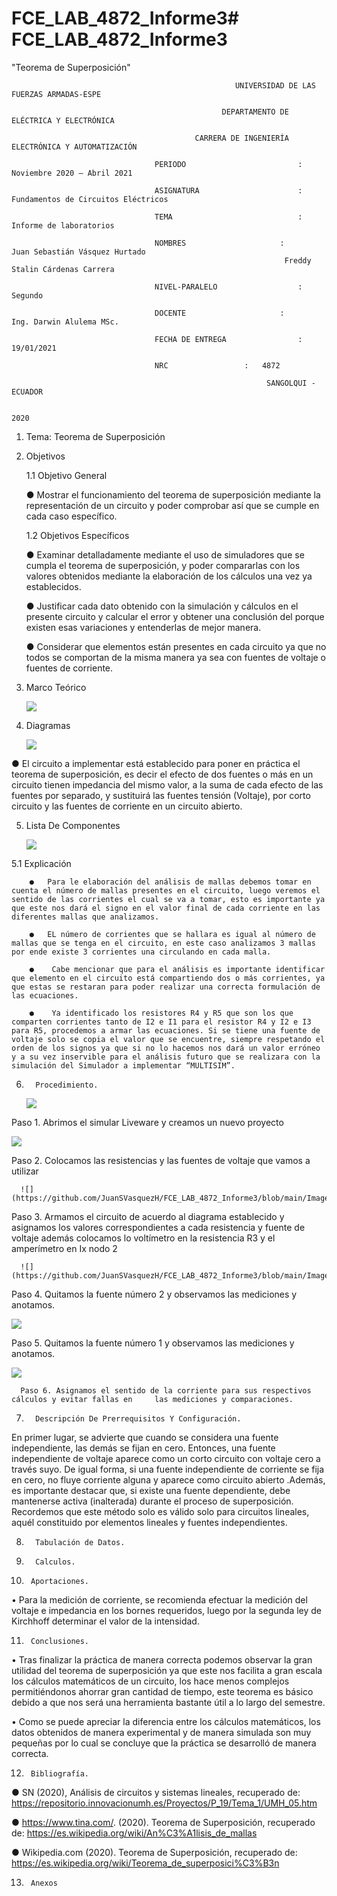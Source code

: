 # FCE_LAB_4872_Informe3# FCE_LAB_4872_Informe3
"Teorema de Superposición" 

                                                      UNIVERSIDAD DE LAS FUERZAS ARMADAS-ESPE

                                                   DEPARTAMENTO DE ELÉCTRICA Y ELECTRÓNICA

                                             CARRERA DE INGENIERÍA ELECTRÓNICA Y AUTOMATIZACIÓN

                                    PERIODO        	                :       Noviembre 2020 – Abril 2021

                                    ASIGNATURA     	                :       Fundamentos de Circuitos Eléctricos 

                                    TEMA	                        : 	Informe de laboratorios
 
                                    NOMBRES       	          	:        Juan Sebastián Vásquez Hurtado 
				                                                 Freddy Stalin Cárdenas Carrera 

                                    NIVEL-PARALELO                  :       Segundo

                                    DOCENTE       	 	        :       Ing. Darwin Alulema MSc.

                                    FECHA DE ENTREGA                :       19/01/2021

                                    NRC 				:	4872
 
                                                             SANGOLQUI - ECUADOR

                                                                       2020
								       
								       
1.	Tema: Teorema de Superposición 

2.	Objetivos

	1.1 Objetivo General

	●	Mostrar el funcionamiento del teorema de superposición mediante la representación de un circuito y poder comprobar así que se cumple en cada caso específico.

	
	1.2 Objetivos Específicos

	●	Examinar detalladamente mediante el uso de simuladores que se cumpla el teorema de superposición, y poder compararlas con los valores obtenidos mediante la elaboración de los cálculos una vez ya establecidos.

	
	●	Justificar cada dato obtenido con la simulación y cálculos en el presente circuito y calcular el error y obtener una conclusión del porque existen esas variaciones y entenderlas de mejor manera.
	
	
	●	Considerar que elementos están presentes en cada circuito ya que no todos se comportan de la misma manera ya sea con fuentes de voltaje o fuentes de corriente.
	
	
3.	Marco Teórico 

      ![](https://github.com/JuanSVasquezH/FCE_LAB_4872_Informe3/blob/main/ImagenesInforme3/Mt1.png)


4.	Diagramas 
 
      ![](https://github.com/JuanSVasquezH/FCE_LAB_4872_Informe3/blob/main/ImagenesInforme3/D1.png) 
      

●	El circuito a implementar está establecido para poner en práctica el teorema de superposición, es decir el efecto de dos fuentes o más en un circuito tienen impedancia del mismo valor, a la suma de cada efecto de las fuentes por separado, y sustituirá las fuentes tensión (Voltaje), por corto circuito y las fuentes de corriente en un circuito abierto. 


5.	Lista De Componentes 

      ![](https://github.com/JuanSVasquezH/FCE_LAB_4872_Informe3/blob/main/ImagenesInforme3/LC.png)

  5.1 	Explicación
	 
     	●	Para le elaboración del análisis de mallas debemos tomar en cuenta el número de mallas presentes en el circuito, luego veremos el sentido de las corrientes el cual se va a tomar, esto es importante ya que este nos dará el signo en el valor final de cada corriente en las diferentes mallas que analizamos.

     	●	EL número de corrientes que se hallara es igual al número de mallas que se tenga en el circuito, en este caso analizamos 3 mallas por ende existe 3 corrientes una circulando en cada malla.

     	●	 Cabe mencionar que para el análisis es importante identificar que elemento en el circuito está compartiendo dos o más corrientes, ya que estas se restaran para poder realizar una correcta formulación de las ecuaciones.

     	●	 Ya identificado los resistores R4 y R5 que son los que comparten corrientes tanto de I2 e I1 para el resistor R4 y I2 e I3 para R5, procedemos a armar las ecuaciones. Si se tiene una fuente de voltaje solo se copia el valor que se encuentre, siempre respetando el orden de los signos ya que si no lo hacemos nos dará un valor erróneo y a su vez inservible para el análisis futuro que se realizara con la simulación del Simulador a implementar “MULTISIM”.	 

6.       Procedimiento.
      
      ![](https://github.com/JuanSVasquezH/FCE_LAB_4872_Informe3/blob/main/ImagenesInforme3/1.png)


Paso 1.	Abrimos el simular Liveware y creamos un nuevo proyecto 
      
![](https://github.com/JuanSVasquezH/FCE_LAB_4872_Informe3/blob/main/ImagenesInforme3/2.png)


Paso 2.	Colocamos las resistencias y las fuentes de voltaje que vamos a utilizar 


      ![](https://github.com/JuanSVasquezH/FCE_LAB_4872_Informe3/blob/main/ImagenesInforme3/3.png)
      

Paso 3.	Armamos el circuito de acuerdo al diagrama establecido y asignamos los valores correspondientes a cada resistencia y fuente de voltaje además colocamos lo voltímetro en la resistencia R3 y el amperímetro en Ix nodo 2 
    
      ![](https://github.com/JuanSVasquezH/FCE_LAB_4872_Informe3/blob/main/ImagenesInforme3/4.png)


Paso 4.	Quitamos la fuente número 2 y observamos las mediciones y anotamos. 
      
![](https://github.com/JuanSVasquezH/FCE_LAB_4872_Informe3/blob/main/ImagenesInforme3/5.png)


Paso 5.	Quitamos la fuente número 1 y observamos las mediciones y anotamos. 
      
![](https://github.com/JuanSVasquezH/FCE_LAB_4872_Informe3/blob/main/ImagenesInforme3/6.png)


      Paso 6. Asignamos el sentido de la corriente para sus respectivos cálculos y evitar fallas en 	las mediciones y comparaciones. 


7.       Descripción De Prerrequisitos Y Configuración.

En primer lugar, se advierte que cuando se considera una fuente independiente, las demás se fijan en cero. Entonces, una fuente independiente de voltaje aparece como un corto circuito con voltaje cero a través suyo. De igual forma, si una fuente independiente de corriente se fija en cero, no fluye corriente alguna y aparece como circuito abierto .Además, es importante destacar que, si existe una fuente dependiente, debe mantenerse activa (inalterada) durante el proceso de superposición.
Recordemos que este método solo es válido solo para circuitos lineales, aquél constituido por elementos lineales y fuentes independientes.

8.       Tabulación de Datos.

9.       Calculos.

10.      Aportaciones. 

•	Para la medición de corriente, se recomienda efectuar la medición del voltaje e impedancia en los bornes requeridos, luego por la segunda ley de Kirchhoff determinar el valor de la intensidad.


11.      Conclusiones. 

•	Tras finalizar la práctica de manera correcta podemos observar la gran utilidad del teorema de superposición ya que este nos facilita a gran escala los cálculos matemáticos de un circuito, los hace menos complejos permitiéndonos ahorrar gran cantidad de tiempo, este teorema es básico debido a que nos será una herramienta bastante útil a lo largo del semestre.

•	Como se puede apreciar la diferencia entre los cálculos matemáticos, los datos obtenidos de manera experimental y de manera simulada son muy pequeñas por lo cual se concluye que la práctica se desarrolló de manera correcta.

12.      Bibliografía. 

   ●	    SN (2020), Análisis de circuitos y sistemas lineales, recuperado de: 	https://repositorio.innovacionumh.es/Proyectos/P_19/Tema_1/UMH_05.htm 

   ●	    https://www.tina.com/. (2020). Teorema de Superposición, recuperado de:  https://es.wikipedia.org/wiki/An%C3%A1lisis_de_mallas 

   ●	    Wikipedia.com (2020). Teorema de Superposición, recuperado de: 	https://es.wikipedia.org/wiki/Teorema_de_superposici%C3%B3n


13.      Anexos
